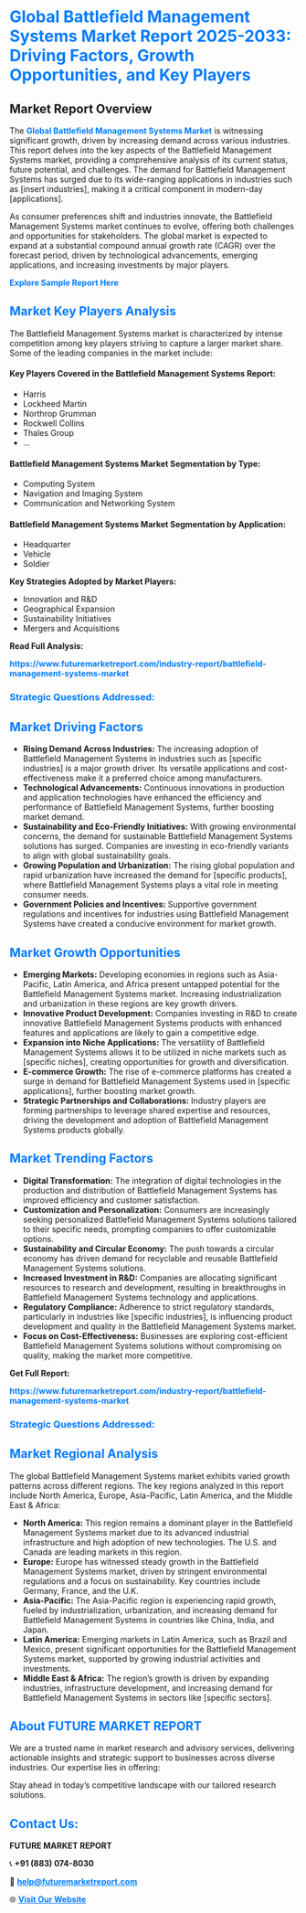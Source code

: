 <h1 style="color: #007BFF;">Global Battlefield Management Systems Market Report 2025-2033: Driving Factors, Growth Opportunities, and Key Players</h1>

<section id="overview">
<h2>Market Report Overview</h2>
<p>The <a href="https://www.futuremarketreport.com/industry-report/battlefield-management-systems-market" style="color: #007BFF; text-decoration: none;"><strong>Global Battlefield Management Systems Market</strong></a> is witnessing significant growth, driven by increasing demand across various industries. This report delves into the key aspects of the Battlefield Management Systems market, providing a comprehensive analysis of its current status, future potential, and challenges. The demand for Battlefield Management Systems has surged due to its wide-ranging applications in industries such as [insert industries], making it a critical component in modern-day [applications].</p>
<p>As consumer preferences shift and industries innovate, the Battlefield Management Systems market continues to evolve, offering both challenges and opportunities for stakeholders. The global market is expected to expand at a substantial compound annual growth rate (CAGR) over the forecast period, driven by technological advancements, emerging applications, and increasing investments by major players.</p>
</section>

<section id="overview">
<p><a href="https://www.futuremarketreport.com/request-sample/reportId=106389" style="color: #007BFF; text-decoration: none;"><strong>Explore Sample Report Here</strong></a></p>
</section>

<section id="key-players">
<h2 style="color: #007BFF;">Market Key Players Analysis</h2>
<p>The Battlefield Management Systems market is characterized by intense competition among key players striving to capture a larger market share. Some of the leading companies in the market include:</p>
<h4>Key Players Covered in the Battlefield Management Systems Report:</h4>
<ul><li>Harris</li><li>Lockheed Martin</li><li>Northrop Grumman</li><li>Rockwell Collins</li><li>Thales Group</li><li>...</li></ul>
<h4>Battlefield Management Systems Market Segmentation by Type:</h4>
<ul><li>Computing System</li><li>Navigation and Imaging System</li><li>Communication and Networking System</li></ul>

<h4>Battlefield Management Systems Market Segmentation by Application:</h4>
<ul><li>Headquarter</li><li>Vehicle</li><li>Soldier</li></ul>
<p><strong>Key Strategies Adopted by Market Players:</strong></p>
<ul>
<li>Innovation and R&D</li>
<li>Geographical Expansion</li>
<li>Sustainability Initiatives</li>
<li>Mergers and Acquisitions</li>
</ul>
</section>

<section>
<p><strong>Read Full Analysis: </strong></p><a href="https://www.futuremarketreport.com/industry-report/battlefield-management-systems-market" style="color: #007BFF; text-decoration: none;"><strong>https://www.futuremarketreport.com/industry-report/battlefield-management-systems-market</strong></a>
<h3 style="color: #007BFF;">Strategic Questions Addressed:</h3>
</section>

<section id="driving-factors">
<h2 style="color: #007BFF;">Market Driving Factors</h2>
<ul>
<li><strong>Rising Demand Across Industries:</strong> The increasing adoption of Battlefield Management Systems in industries such as [specific industries] is a major growth driver. Its versatile applications and cost-effectiveness make it a preferred choice among manufacturers.</li>
<li><strong>Technological Advancements:</strong> Continuous innovations in production and application technologies have enhanced the efficiency and performance of Battlefield Management Systems, further boosting market demand.</li>
<li><strong>Sustainability and Eco-Friendly Initiatives:</strong> With growing environmental concerns, the demand for sustainable Battlefield Management Systems solutions has surged. Companies are investing in eco-friendly variants to align with global sustainability goals.</li>
<li><strong>Growing Population and Urbanization:</strong> The rising global population and rapid urbanization have increased the demand for [specific products], where Battlefield Management Systems plays a vital role in meeting consumer needs.</li>
<li><strong>Government Policies and Incentives:</strong> Supportive government regulations and incentives for industries using Battlefield Management Systems have created a conducive environment for market growth.</li>
</ul>
</section>

<section id="growth-opportunities">
<h2 style="color: #007BFF;">Market Growth Opportunities</h2>
<ul>
<li><strong>Emerging Markets:</strong> Developing economies in regions such as Asia-Pacific, Latin America, and Africa present untapped potential for the Battlefield Management Systems market. Increasing industrialization and urbanization in these regions are key growth drivers.</li>
<li><strong>Innovative Product Development:</strong> Companies investing in R&D to create innovative Battlefield Management Systems products with enhanced features and applications are likely to gain a competitive edge.</li>
<li><strong>Expansion into Niche Applications:</strong> The versatility of Battlefield Management Systems allows it to be utilized in niche markets such as [specific niches], creating opportunities for growth and diversification.</li>
<li><strong>E-commerce Growth:</strong> The rise of e-commerce platforms has created a surge in demand for Battlefield Management Systems used in [specific applications], further boosting market growth.</li>
<li><strong>Strategic Partnerships and Collaborations:</strong> Industry players are forming partnerships to leverage shared expertise and resources, driving the development and adoption of Battlefield Management Systems products globally.</li>
</ul>
</section>

<section id="trending-factors">
<h2 style="color: #007BFF;">Market Trending Factors</h2>
<ul>
<li><strong>Digital Transformation:</strong> The integration of digital technologies in the production and distribution of Battlefield Management Systems has improved efficiency and customer satisfaction.</li>
<li><strong>Customization and Personalization:</strong> Consumers are increasingly seeking personalized Battlefield Management Systems solutions tailored to their specific needs, prompting companies to offer customizable options.</li>
<li><strong>Sustainability and Circular Economy:</strong> The push towards a circular economy has driven demand for recyclable and reusable Battlefield Management Systems solutions.</li>
<li><strong>Increased Investment in R&D:</strong> Companies are allocating significant resources to research and development, resulting in breakthroughs in Battlefield Management Systems technology and applications.</li>
<li><strong>Regulatory Compliance:</strong> Adherence to strict regulatory standards, particularly in industries like [specific industries], is influencing product development and quality in the Battlefield Management Systems market.</li>
<li><strong>Focus on Cost-Effectiveness:</strong> Businesses are exploring cost-efficient Battlefield Management Systems solutions without compromising on quality, making the market more competitive.</li>
</ul>
</section>

<section>
<p><strong>Get Full Report: </strong></p><a href="https://www.futuremarketreport.com/industry-report/battlefield-management-systems-market" style="color: #007BFF; text-decoration: none;"><strong>https://www.futuremarketreport.com/industry-report/battlefield-management-systems-market</strong></a>
<h3 style="color: #007BFF;">Strategic Questions Addressed:</h3>
</section>


<section id="regional-analysis">
<h2 style="color: #007BFF;">Market Regional Analysis</h2>
<p>The global Battlefield Management Systems market exhibits varied growth patterns across different regions. The key regions analyzed in this report include North America, Europe, Asia-Pacific, Latin America, and the Middle East & Africa:</p>
<ul>
<li><strong>North America:</strong> This region remains a dominant player in the Battlefield Management Systems market due to its advanced industrial infrastructure and high adoption of new technologies. The U.S. and Canada are leading markets in this region.</li>
<li><strong>Europe:</strong> Europe has witnessed steady growth in the Battlefield Management Systems market, driven by stringent environmental regulations and a focus on sustainability. Key countries include Germany, France, and the U.K.</li>
<li><strong>Asia-Pacific:</strong> The Asia-Pacific region is experiencing rapid growth, fueled by industrialization, urbanization, and increasing demand for Battlefield Management Systems in countries like China, India, and Japan.</li>
<li><strong>Latin America:</strong> Emerging markets in Latin America, such as Brazil and Mexico, present significant opportunities for the Battlefield Management Systems market, supported by growing industrial activities and investments.</li>
<li><strong>Middle East & Africa:</strong> The region’s growth is driven by expanding industries, infrastructure development, and increasing demand for Battlefield Management Systems in sectors like [specific sectors].</li>
</ul>
</section>

<footer>
<h2 style="color: #007BFF;">About FUTURE MARKET REPORT</h2>
<p>We are a trusted name in market research and advisory services, delivering actionable insights and strategic support to businesses across diverse industries. Our expertise lies in offering:</p>

<p>Stay ahead in today’s competitive landscape with our tailored research solutions.</p>

<h2 style="color: #007BFF;">Contact Us:</h2>
<p><strong>FUTURE MARKET REPORT</strong></p>
<p>📞 <strong>+91 (883) 074-8030</strong></p>
<p>📧 <strong><a href="mailto:help@futuremarketreport.com" style="color: #007BFF;">help@futuremarketreport.com</a></strong></p>
<p>🌐 <strong><a href="https://www.futuremarketreport.com/" style="color: #007BFF;">Visit Our Website</a></strong></p>
</footer>